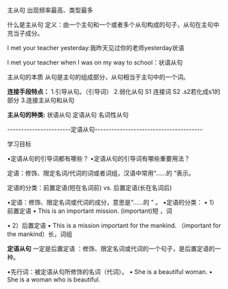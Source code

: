 


主从句  出现频率最高、类型最多



什么是主从句
定义：由一个主句和一个或者多个从句构成的句子，从句在主句中充当子成分。

I met your teacher yesterday:我昨天见过你的老师yesterday状语

I met your teacher when I was on my way to school：状语从句


主从句的本质 从句是主句的组成部分，从句相当于主句中的一个词。

**连接手段特点：**
1.引导从句。（引导词）
2.弱化从句    S1 连接词 S2 .s2若化成s1的部分
3.连接主从句和从句



**主从句的种类:**
状语从句
定语从句
名词性从句


-----------------------定语从句---------------------------------------
 
 
 学习目标 
 
 •定语从句的引导词都有哪些？ 
 •定语从句的引导词有哪些重要用法？
 

 定语：修饰、限定名词/代词的词或者词组，汉语中常用“……的 ”表示。 

 定语的分类：前置定语(短在名词前) vs. 后置定语(长在名词后) 
 
 
 •定语：修饰、限定名词或代词的成分，意思是“……的 ” 。 
 •定语的分类： 
 • 1）前置定语 
 • This is an important mission. (important)短 ，词
 
 • 2）后置定语 
 • This is a mission important for the mankind. （important for the mankind）长，词组
     
     
     
     
**定语从句** 一定是后置定语
：修饰、限定名词或代词的一个句子，是后置定语的一种。 



•先行词：被定语从句所修饰的名词（代词）。 
• She is a beautiful woman. 
• She is a woman who is beautiful.
     
     
     
     
     
     
     
     
     
     
     
     
     





